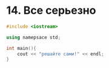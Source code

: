# 14. Все серьезно

``` cpp
#include <iostream>

using namepsace std;

int main(){
	cout << "решайте сами!" << endl;
}
```
